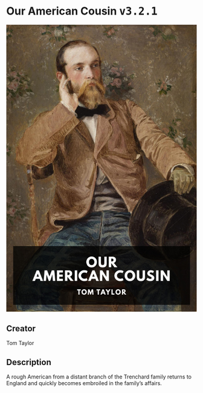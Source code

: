 
# Our American Cousin <kbd>v3.2.1</kbd>

<center>
  <img src="./cover-1024.jpg"/>
</center>

## Creator
Tom Taylor

## Description
A rough American from a distant branch of the Trenchard family returns to England and quickly becomes embroiled in the family’s affairs.
